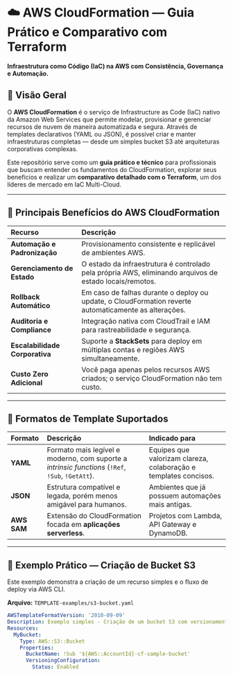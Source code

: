 # ☁️ AWS CloudFormation — Guia Prático e Comparativo com Terraform

**Infraestrutura como Código (IaC) na AWS com Consistência, Governança e Automação.**

## 📘 Visão Geral

O **AWS CloudFormation** é o serviço de Infrastructure as Code (IaC) nativo da Amazon Web Services que permite modelar, provisionar e gerenciar recursos de nuvem de maneira automatizada e segura. Através de templates declarativos (YAML ou JSON), é possível criar e manter infraestruturas completas — desde um simples bucket S3 até arquiteturas corporativas complexas.

Este repositório serve como um **guia prático e técnico** para profissionais que buscam entender os fundamentos do CloudFormation, explorar seus benefícios e realizar um **comparativo detalhado com o Terraform**, um dos líderes de mercado em IaC Multi-Cloud.

---

## 🧩 Principais Benefícios do AWS CloudFormation

| Recurso | Descrição |
| :--- | :--- |
| **Automação e Padronização** | Provisionamento consistente e replicável de ambientes AWS. |
| **Gerenciamento de Estado** | O estado da infraestrutura é controlado pela própria AWS, eliminando arquivos de estado locais/remotos. |
| **Rollback Automático** | Em caso de falhas durante o deploy ou update, o CloudFormation reverte automaticamente as alterações. |
| **Auditoria e Compliance** | Integração nativa com CloudTrail e IAM para rastreabilidade e segurança. |
| **Escalabilidade Corporativa** | Suporte a **StackSets** para deploy em múltiplas contas e regiões AWS simultaneamente. |
| **Custo Zero Adicional** | Você paga apenas pelos recursos AWS criados; o serviço CloudFormation não tem custo. |

---

## 📄 Formatos de Template Suportados

| Formato | Descrição | Indicado para |
| :--- | :--- | :--- |
| **YAML** | Formato mais legível e moderno, com suporte a *intrinsic functions* (`!Ref`, `!Sub`, `!GetAtt`). | Equipes que valorizam clareza, colaboração e templates concisos. |
| **JSON** | Estrutura compatível e legada, porém menos amigável para humanos. | Ambientes que já possuem automações mais antigas. |
| **AWS SAM** | Extensão do CloudFormation focada em **aplicações serverless**. | Projetos com Lambda, API Gateway e DynamoDB. |

---

## 🚀 Exemplo Prático — Criação de Bucket S3

Este exemplo demonstra a criação de um recurso simples e o fluxo de deploy via AWS CLI.

**Arquivo:** `TEMPLATE-examples/s3-bucket.yaml`

```yaml
AWSTemplateFormatVersion: '2010-09-09'
Description: Exemplo simples - Criação de um bucket S3 com versionamento habilitado.
Resources:
  MyBucket:
    Type: AWS::S3::Bucket
    Properties:
      BucketName: !Sub '${AWS::AccountId}-cf-sample-bucket'
      VersioningConfiguration:
        Status: Enabled






